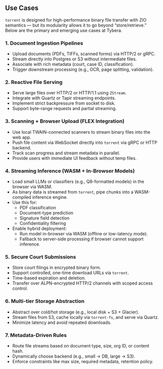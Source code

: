 Use Cases
---------------------


`torrent` is designed for high-performance binary file transfer with ZIO semantics — but its modularity allows it to go beyond “store/retrieve.” Below are the primary and emerging use cases at Tybera.

### 1. **Document Ingestion Pipelines**
- Upload documents (PDFs, TIFFs, scanned forms) via HTTP/2 or gRPC.
- Stream directly into Postgres or S3 without intermediate files.
- Associate with rich metadata (court, case ID, classification).
- Trigger downstream processing (e.g., OCR, page splitting, validation).

### 2. **Reactive File Serving**
- Serve large files over HTTP/2 or HTTP/1.1 using `ZStream`.
- Integrate with Quartz or Tapir streaming endpoints.
- Implement strict backpressure from socket to disk.
- Support byte-range requests and partial streaming.

### 3. **Scanning + Browser Upload (FLEX Integration)**
- Use local TWAIN-connected scanners to stream binary files into the web app.
- Push file content via WebSocket directly into `torrent` via gRPC or HTTP backend.
- Track scan progress and stream metadata in parallel.
- Provide users with immediate UI feedback without temp files.

### 4. **Streaming Inference (WASM + In-Browser Models)**
- Load small LLMs or classifiers (e.g., Q8-formatted models) in the browser via WASM.
- As binary data is streamed from `torrent`, pipe chunks into a WASM-compiled inference engine.
- Use this for:
  - PDF classification
  - Document-type prediction
  - Signature field detection
  - Confidentiality filtering
- Enable hybrid deployment:
  - Run model in-browser via WASM (offline or low-latency mode).
  - Fallback to server-side processing if browser cannot support inference.

### 5. **Secure Court Submissions**
- Store court filings in encrypted binary form.
- Support controlled, one-time download URLs via `torrent`.
- Time-based expiration and deletion.
- Transfer over ALPN-encrypted HTTP/2 channels with scoped access control.

### 6. **Multi-tier Storage Abstraction**
- Abstract over cold/hot storage (e.g., local disk + S3 + Glacier).
- Stream files from S3, cache locally via `torrent-fs`, and serve via Quartz.
- Minimize latency and avoid repeated downloads.

### 7. **Metadata-Driven Rules**
- Route file streams based on document type, size, org ID, or content hash.
- Dynamically choose backend (e.g., small → DB, large → S3).
- Enforce constraints like max size, required metadata, retention policy.
